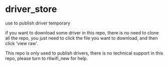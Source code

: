 driver_store
============

use to publish driver temporary

if you want to download some driver in this repo,
there is no need to clone all the repo, you just
need to click the file you want to download,
and then click 'view raw'.

This repo is only used to publish drivers, there is
no technical support in this repo, please turn to
rtlwifi_new for help.